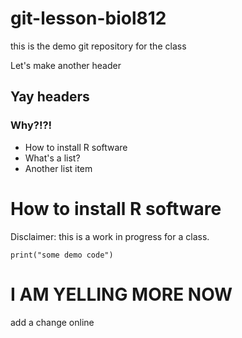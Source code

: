 # git-lesson-biol812
this is the demo git repository for the class

Let's make another header
## Yay headers
### Why?!?!
* How to install R software
* What's a list?
* Another list item
# How to install R software

Disclaimer: this is a work in progress for a class.

```{r}
print("some demo code")
```
# I AM YELLING MORE NOW
add a change online
